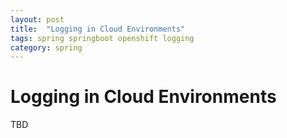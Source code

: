 ```yaml
---
layout: post
title:  "Logging in Cloud Environments"
tags: spring springboot openshift logging
category: spring
---
```


# Logging in Cloud Environments

TBD